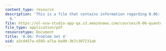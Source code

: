 ```yaml
---
content_type: resource
description: 'This is a file that contains information regarding 8.06: Problem set
  4.'
file: https://ol-ocw-studio-app-qa.s3.amazonaws.com/courses/8-06-quantum-physics-iii-spring-2016/a3cd457ae595a71aba993b7c307231ab_MIT8_06S16_ps4.pdf
file_type: application/pdf
resourcetype: Document
title: '8.06: Problem Set 4'
uid: a3cd457a-e595-a71a-ba99-3b7c307231ab
---
```

